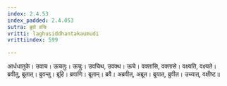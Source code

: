 ```yaml
---
index: 2.4.53
index_padded: 2.4.053
sutra: ब्रुवो वचिः
vritti: laghusiddhantakaumudi
vrittiindex: 599

---
```

आर्धधातुके। उवाच। ऊचतुः। ऊचुः। उवचिथ, उवक्थ। ऊचे। वक्तासि, वक्तासे। वक्ष्यति, वक्ष्यते। ब्रवीतु, ब्रूतात्। ब्रुवन्तु। ब्रूहि। ब्रवाणि। ब्रूताम्। ब्रवै। अब्रवीत्, अब्रूत। ब्रूयात्, ब्रुवीत। उच्यात्, वक्षीष्ट॥